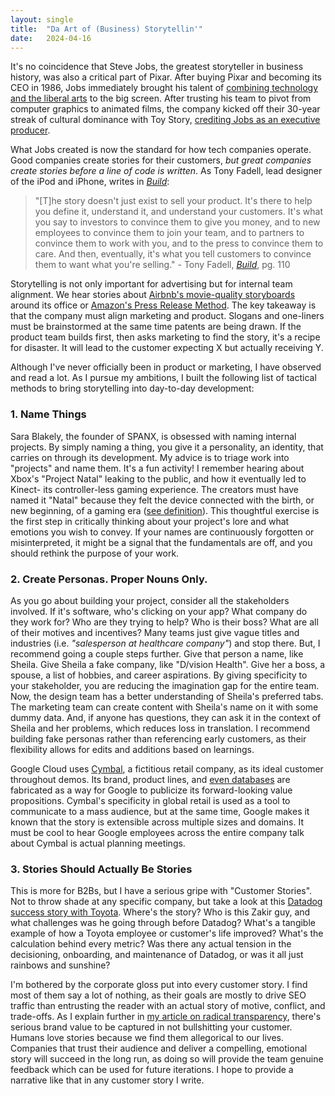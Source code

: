 ```yaml
---
layout: single
title:  "Da Art of (Business) Storytellin'"
date:   2024-04-16
---
```


It's no coincidence that Steve Jobs, the greatest storyteller in business history, was also a critical part of Pixar. After buying Pixar and becoming its CEO in 1986, Jobs immediately brought his talent of [combining technology and the liberal arts](https://www.goodreads.com/quotes/3191123-it-is-in-apple-s-dna-that-technology-alone-is-not) to the big screen. After trusting his team to pivot from computer graphics to animated films, the company kicked off their 30-year streak of cultural dominance with Toy Story, [crediting Jobs as an executive producer](https://www.latimes.com/archives/la-xpm-1995-10-24-fi-60492-story.html).

What Jobs created is now the standard for how tech companies operate. Good companies create stories for their customers, *but great companies create stories before a line of code is written*. As Tony Fadell, lead designer of the iPod and iPhone, writes in *[Build](https://www.goodreads.com/en/book/show/59696349)*:

> "[T]he story doesn't just exist to sell your product. It's there to help you define it, understand it, and understand your customers. It's what you say to investors to convince them to give you money, and to new employees to convince them to join your team, and to partners to convince them to work with you, and to the press to convince them to care. And then, eventually, it's what you tell customers to convince them to want what you're selling." - Tony Fadell, *[Build](https://www.goodreads.com/en/book/show/59696349)*, pg. 110

Storytelling is not only important for advertising but for internal team alignment. We hear stories about [Airbnb's movie-quality storyboards](https://twitter.com/bchesky/status/1654137863007612930) around its office or [Amazon's Press Release Method](https://maven.com/articles/start-with-the-press-release-amazon-method). The key takeaway is that the company must align marketing and product. Slogans and one-liners must be brainstormed at the same time patents are being drawn. If the product team builds first, then asks marketing to find the story, it's a recipe for disaster. It will lead to the customer expecting X but actually receiving Y. 

Although I've never officially been in product or marketing, I have observed and read a lot. As I pursue my ambitions, I built the following list of tactical methods to bring storytelling into day-to-day development:

### 1. Name Things

Sara Blakely, the founder of SPANX, is obsessed with naming internal projects. By simply naming a thing, you give it a personality, an identity, that carries on through its development. My advice is to triage work into "projects" and name them. It's a fun activity! I remember hearing about Xbox's "Project Natal" leaking to the public, and how it eventually led to Kinect- its controller-less gaming experience. The creators must have named it "Natal" because they felt the device connected with the birth, or new beginning, of a gaming era ([see definition](https://www.merriam-webster.com/dictionary/natal)). This thoughtful exercise is the first step in critically thinking about your project's lore and what emotions you wish to convey. If your names are continuously forgotten or misinterpreted, it might be a signal that the fundamentals are off, and you should rethink the purpose of your work.

### 2. Create Personas. Proper Nouns Only.

As you go about building your project, consider all the stakeholders involved. If it's software, who's clicking on your app? What company do they work for? Who are they trying to help? Who is their boss? What are all of their motives and incentives? Many teams just give vague titles and industries (i.e. *"salesperson at healthcare company"*) and stop there. But, I recommend going a couple steps further. Give that person a name, like Sheila. Give Sheila a fake company, like "D/vision Health". Give her a boss, a spouse, a list of hobbies, and career aspirations. By giving specificity to your stakeholder, you are reducing the imagination gap for the entire team. Now, the design team has a better understanding of Sheila's preferred tabs. The marketing team can create content with Sheila's name on it with some dummy data. And, if anyone has questions, they can ask it in the context of Sheila and her problems, which reduces loss in translation. I recommend building fake personas rather than referencing early customers, as their flexibility allows for edits and additions based on learnings.

Google Cloud uses [Cymbal](https://console.cloud.google.com/marketplace/product/cymbal/cymbal?hl=en-GB&project=gchat-on-the-benny-board), a fictitious retail company, as its ideal customer throughout demos. Its brand, product lines, and [even databases](https://console.cloud.google.com/bigquery?p=bigquery-public-data&d=cymbal_investments&page=dataset&project=gchat-on-the-benny-board&ws=!1m4!1m3!3m2!1sbigquery-public-data!2scymbal_investments) are fabricated as a way for Google to publicize its forward-looking value propositions. Cymbal's specificity in global retail is used as a tool to communicate to a mass audience, but at the same time, Google makes it known that the story is extensible across multiple sizes and domains. It must be cool to hear Google employees across the entire company talk about Cymbal is actual planning meetings.

### 3. Stories Should Actually Be Stories

This is more for B2Bs, but I have a serious gripe with "Customer Stories". Not to throw shade at any specific company, but take a look at this [Datadog success story with Toyota](https://www.datadoghq.com/customer-testimonial/toyota/). Where's the story? Who is this Zakir guy, and what challenges was he going through before Datadog? What's a tangible example of how a Toyota employee or customer's life improved? What's the calculation behind every metric? Was there any actual tension in the decisioning, onboarding, and maintenance of Datadog, or was it all just rainbows and sunshine?

I'm bothered by the corporate gloss put into every customer story. I find most of them say a lot of nothing, as their goals are mostly to drive SEO traffic than entrusting the reader with an actual story of motive, conflict, and trade-offs. As I explain further in [my article on radical transparency](the-browser-company-and-radical-transparency), there's serious brand value to be captured in not bullshitting your customer. Humans love stories because we find them allegorical to our lives. Companies that trust their audience and deliver a compelling, emotional story will succeed in the long run, as doing so will provide the team genuine feedback which can be used for future iterations. I hope to provide a narrative like that in any customer story I write.